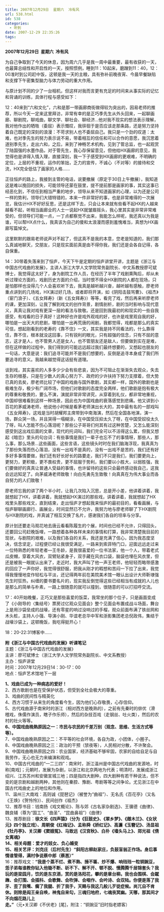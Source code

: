 ```yaml
---
title: 2007年12月29日  星期六  冷有风
url: 538.html
id: 538
categories:
  - 听到
date: 2007-12-29 22:35:26
tags:
---
```


**2007年12月29日  星期六  冷有风**

  
为自己争取到了今天的休息，因为周六几乎是我一周中最重要，最有收获的一天，也最算总结性和开启性的一天，按照惯例，睡到11：10起床，磨蹭到11：40，12：00准时到公司赶中饭，这顿是我一天的主粮，具有弥补前晚夜宵、今晨早餐缺陷和支撑下午密集型脑力与体力劳动的重大作用。  
  
与原计划不同的少了一台相机，但这样对我而言更有充足的时间来从事实际的记忆和背诵的训练，具体行程与感受如下：  
  
12：40来到“六和文化”，六和是那一带画廊商街做得较为突出的，因易老师的推荐，所以今天一定来这里拜访，非常有幸的是正巧季先生从外头回来，一起聊画廊、聊剧院，聊戏曲，聊文学、聊社会、聊经济…他对我不现实的想法表示理解，我对他作出的牺牲（委屈）表示慨叹，我徘徊于是否应该走那条路，还是努力坚持着自己既定的深刻的浪漫：不苛求别人也不委屈自己。我只是一个劲的叹道：太难，也对季先生的努力表示说不易，带着相互的信任和可以合作的意愿，我沉思着道别季先生，走出六和，之后，来到了神畅艺术机构，见到了管总监，也一起观赏了陆国强的水墨作品，对于管先生，我心存保留意见，但他给HX画廊的意见，我觉得也是讲得入情入理，直接深刻，我一下子感受到HX画廊的更艰难，不明确的定位，上层的不重视，运作的笨拙，乏力的宣传，不诚心（不对等）的接待和交流，HX完全低估了画家的人格……  
  
正往恒庐的路上，我接到主管的电话，说要撤展（原定于30日上午撤展），我知道这是难以挽回的损失，可能领导还蒙在鼓里，提不提前那是画家的事，其实这事已经恶化到，不信任到相当严重的地步，领导从来不知道画家的心理，以为还是公司一样的势利，领导们大错特错的，本来一件非常好的事，也是非常难得的一次展览，我估计HX不好好反思，还是这样下去，只会让本来就有些看不起HX的人越来越看不起，听相当画廊业的人士一说起HX就皱眉摇头，我心里其实是非常非常难受的，但领导们可能一点，一丁点都察觉不出来，我能怎么样呢，我还真以为我是谁，可以帮HX点什么，我真该为自己的傻和太浪漫而感到羞愧难当，真想为HX画廊写篇悼文。  
  
这里默默的跟易老师说声对不起了，但这真不是我的本意，您老是知道的，我们那么真诚地聊天，交朋友，只是现实面前真是由不得你我，我们还是会各自记得，各自保重。  
  
14：30带着失落来到了恒庐，今天下午是定期的恒庐讲堂开讲，主题是《浙江与中国古代戏曲的发展》，主讲人浙江大学人文学院常务副院长、中文系教授廖可斌博士，我觉得这太好了，身为剧院工作人员，在经历了半年了戏剧熏陶后，却从未听过理论方面的，戏剧历史方面的介绍，当时恨不得全HX剧院的人都在现场，只是怕那样也没得几个人会喜欢听下去，我真是越听越兴奋，越听越有感触，廖老师重点讲到的几场戏，HX演过好几场，或者即将开演，如《阴阳击鼓骂曹》、《祖杰》（宦门浪子）、《五女拜寿》（新《五女拜寿》）等等，看完了戏，然后再来听廖老师的课，更加深刻，让我了解到戏文的创作背景，剧情剖析，剧的当时影响与现代意义，真真让我对戏有更深一层的看法与致敬。还是回到我最初的和现实的一些自我感受，有戏看的日子真好！这种好也许是戏外观戏的好，也许是戏里观自我的好，哪怕是一出天大的悲剧，哪怕是一出再荒唐的闹剧，我都觉得，戏都是那么的真实可信，想起刚看到的老寿的《靠不住》一文，其实我是持不同看法的，什么靠得住，靠不住，根本就没这回事，只有锐利的眼光，只有超强的信念，只有不屈的意志，这才是人，也不管男人还是女人，也不管朋友还是敌人，但要做到实在是难，但在这样做的过程中，我们得到的可能远远超过我们最终想要的，又想起也朋友的一句话，大意是说：我们追寻可能并不是我们想要的，反倒是追寻本身成了我们所要追寻的意义。我越来越觉得这话挺有道理。  
  
谈到戏，其实喜欢的人多多少少会有些悲哀，因为不可阻止在渐渐失去观众，失去生存的根基，只是在少数人的真心努力下、政府的少许扶持下努力支撑着，但大势已真的去矣，廖老师比较了中国的戏曲与国外歌剧，其实都一样，国外的歌剧也是极难生存，极少有广阔市场，但他们对歌剧的态度完全两样，他们歌剧是抱有极大的尊重和敬畏的，要么不演，演就非常非常讲究，从穿着到礼仪，都非常地重视，中国却很难看到这样一种场景，因此也为中国戏曲的衰落感觉到悲痛。他又讲到小百花的茅威涛老师，他说他小时候是看茅老师演出长大的，其中最有名的一部戏叫《五女拜寿》，这戏是当时胡耀邦主席带到中南海演，然后在全国各地演，演一场，群众哭一场，并且哭得一塌糊涂，在中国受压抑太久了呀，在中国受奴役太久了呀，叫人怎能不伤心落泪呢？那些公子哥哥们何其有过这种苦楚，又怎么能深刻感受到这出戏后面的文章，现代的托词叫，我们完全可以不活得这么累，但我又想起《暗恋》里头的句台词：有些事情是我们一辈子也忘不了的事情呀，那些人，那么事，那么场景…这些画面，这些言语，这些镜头时时在我们脑海浮现，我真真为了那份失落而伤心落泪，没有一出戏不是真的，没有一出戏不是苦的，我们还有好多好多事情要做，我们还有好长好长的路要走，我们不只是我们，我们要更向上，更努力，更积极，更不畏权贵，更不屈服于势利，我们要以小胜大，以弱胜强，我们要做好的真真让普通人受益的事情，也许留待的这些只会最终感动我自己，这我会远远知足了。向茅威涛老师致敬！向白先勇先生致敬！向真真在为伟大事业而各自努力的人们致敬！  
  
廖老师忘我的讲了两个半小时，让我几次陷入沉思，总是开小差，他讲着讲着，我就想起了HX，讲着讲着，我就想起HX演过的那些戏，讲着讲着，我就想起了HX戏里头那些戏文，直到结束，走出恒庐才想起我来恒庐的最初目的，看看画展，与恒庐聊聊画廊行、画展业，时间显然已不允许，我努力地与廖老师聊了下HX剧院与HX剧院的戏，并真诚了相互交换了名片，感谢我们各自的坦率与分享。  
  
原计划还要走马观花地去唐云看看陈履生的个展，时间也已经不允许，只得回头，还要回公司赶晚饭哩，一路想着各种各样未来的事情和打算，我非常清楚我目前的现状，与剧院的艰难，以及我们各自的关系，我还是充满了信心，因为我态度坚决，信念坚定，过程便已经让我很受满足，一路来到索菲特门口，迎面远远走过来一位特熟悉的年轻老者—王冬龄，是我很喜爱的一位书法家，他一个人，带着老式瓜皮帽，穿着大风衣，双臂贴紧身子，双手藏在风衣口袋，脑袋也埋在风衣里，但还是被我一眼就认出来了，走近时，我大声叫了他一声王老师，他轻轻而略带感激的回应了一声你好，我觉得很舒服，把我从刚才的暇想和苦闷一下拉了出来，我觉得我慢慢地变作轻松与平淡，还记得两年前在美院美术馆一眼认出设计大师靳埭强先生时狂热，纠缠的要书要名片的，现实我反倒觉得这些已经相当有成就的人儿也是那么的简单与朴素，一路上很随意的就可以撞到，很随意的可以打招呼交流。  
  
17：40开始晚餐，正巧又是那些喜爱的饭菜，我常坐的那个位子，只是画面变成了《小刚导的〈集结号〉票房过亿观众见面会》整个见面会布置成战斗场面，舞台上是用沙袋垒成的战壕，还有零星的响过没响过的手榴，观众前面布满了铁丝网和木头桩，主持人小强、导演小刚、华谊老总华中军和浙影集团老总倪政伟，集结于战壕沙袋上，这顿晚饭，我吃得挺开心！  
  
18：20-22:31博客中……  
  
**附《浙江与中国古代戏曲的发展》听课笔记**  
主题：《浙江与中国古代戏曲的发展》  
主讲：廖可斌博士（浙江大学人文学院常务副院长、中文系教授）  
主办：恒庐讲堂  
时间：2007年12月29日14：30-17：00  
地点：恒庐艺术馆地下一层  
  
**1、戏曲已成为一种病态的爱好！**  
2、西方歌剧也是在受保护状态，但受到全社会极大的尊重。  
3、戏曲的民间性与精英化  
4、西方习惯于从来生的角度看今生，因为他们心存敬畏，心存信仰。  
5、古代戏曲源于南宋时的浙江（相对西方是晚熟的），之前有先秦时的俳优（滑稽戏，侏儒作演员，瞎子作乐师），然后的杂技百戏（走钢丝、吐火类），然后的农村的社火等等。  
**6、中国戏曲晚熟原因之一：市民与农民的千差万别（观念、思维、生活方式等等）。**  
7、中国戏曲晚熟原因之二：不平等的社会环境，各自为政，小团体，小圈子。  
8、中国戏曲晚熟原因之三：政治的干预（禁夜等），人民相对分散，不许聚会。  
9、中国戏曲晚熟原因之四：农业国家，经济基础不够牢固，农家的自给自足与自我劳作，无心也无力来编演和观戏。  
10、中国古代戏曲的“一二三四”：南宋时，浙江温州是中国古代戏曲的发源地，时称\[南戏\]；元朝时，发展为杂剧，以浙江和北京两地为代表；明清时，发展成浙江绍兴、江苏苏州和安徽宣城三地；四是指四大剧种，四大剧种有若干种说法，但不变的是京剧和越剧两种，其他则在秦腔、豫剧、粤剧等等之间争论。尤见浙江在中国古代戏曲史上的地位和作用。  
11、温州三大南戏：高则诚《琵琶记》（被誉为“曲祖”）、无名氏《百花亭》（又名《王焕》《贺怜怜》）、民间创作《祖杰》  
12、推荐书目：钱南扬《戏文概论》、陈与郊《古名家杂剧选》、王骥德《曲律》、魏良辅（尊为“国工”、“曲圣”、“昆曲鼻祖”）《曲律》  
13、推荐剧目：**徐文长《四声猿》（分为《狂鼓史》、《翠乡梦》、《雌木兰》、《女状元》四个独立戏）、**周朝俊《红梅记》、孟称舜《娇红记》、高濂《玉簪记》、汤显祖《牡丹亭》、关汉卿《窦娥冤》、马致远《汉宫秋》、白朴《墙头马上》、郑光祖《倩女离魂》  
14、相关母题：**爱才的妓女**、负心婚变  
15、相关艺评：刘克庄（后村先生**）“斜阳古柳赵家庄，负鼓盲翁正作场。身后事情谁管得，满村争说蔡中郎（蔡邕）”**  
16：推荐戏文：**“我是个蒸不烂、煮不熟、捶不匾、炒不爆、响珰珰一粒铜豌豆，恁子弟每谁教你钻入他锄不断、斫不下、解不开、顿不脱、慢腾腾千层锦套头？我玩的是梁园月，饮的是东京酒，赏的是洛阳花，攀的是章台柳。我也会围棋、会蹴趜、会打围、会插科、会歌舞、会吹弹、会咽作、会吟诗、会双陆。你便是落了我牙、歪了我嘴、瘸了我腿、折了我手，天赐与我这几般儿歹徒症候。尚兀自不肯休。则除是阎王亲自唤，神鬼自来勾，三魂归地府，七魂丧冥幽。天哪，那其间才不向烟花路儿上走。”**（元•关汉卿《不伏老》\[尾\]，附注：“铜豌豆”旧时指老嫖客）